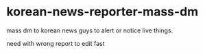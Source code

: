 # korean-news-reporter-mass-dm
mass dm to korean news guys to alert or notice live things.

need with wrong report to edit fast
